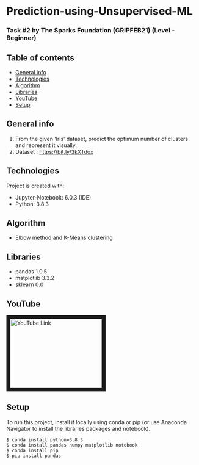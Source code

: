 # Prediction-using-Unsupervised-ML
### Task #2 by The Sparks Foundation (GRIPFEB21) (Level - Beginner)

## Table of contents
* [General info](#general-info)
* [Technologies](#technologies)
* [Algorithm](#algorithm)
* [Libraries](#libraries)
* [YouTube](#youtube)
* [Setup](#setup)

## General info
1. From the given ‘Iris’ dataset, predict the optimum number of clusters and represent it visually. 
2. Dataset : https://bit.ly/3kXTdox
	
## Technologies
Project is created with:
* Jupyter-Notebook: 6.0.3 (IDE) 
* Python: 3.8.3

## Algorithm
* Elbow method and K-Means clustering 

## Libraries
* pandas 1.0.5
* matplotlib 3.3.2
* sklearn 0.0 
  
## YouTube
<a href="https://www.youtube.com/watch?v=mtK8i20R3og" target="_blank">
<img src=" " alt="YouTube Link" width="240" height="180" border="10"/></a>

## Setup
To run this project, install it locally using conda or pip (or use Anaconda Navigator to install the libraries packages and notebook).

```
$ conda install python=3.8.3
$ conda install pandas numpy matplotlib notebook
$ conda install pip
$ pip install pandas
